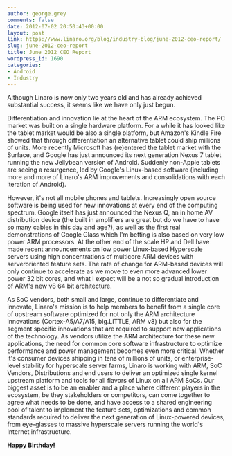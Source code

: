 ```yaml
---
author: george.grey
comments: false
date: 2012-07-02 20:50:43+00:00
layout: post
link: https://www.linaro.org/blog/industry-blog/june-2012-ceo-report/
slug: june-2012-ceo-report
title: June 2012 CEO Report
wordpress_id: 1690
categories:
- Android
- Industry
---
```


Although Linaro is now only two years old and has already achieved substantial success, it seems like we have only just begun. 

Differentiation and innovation lie at the heart of the ARM ecosystem. The PC market was built on a single hardware platform. For a while it has looked like the tablet market would be also a single platform, but Amazon's Kindle Fire showed that through differentiation an  alternative tablet could ship millions of units. More recently Microsoft has (re)entered the tablet market with the Surface, and Google has just announced its next generation Nexus 7 tablet running the new Jellybean version of Android. Suddenly non-Apple tablets are seeing a resurgence, led by Google's Linux-based software (including more and more of Linaro's ARM improvements and consolidations with each iteration of Android).

However, it's not all mobile phones and tablets. Increasingly open source software is being used for new innovations at every end of the computing spectrum. Google itself has just announced the Nexus Q, an in home AV distribution device (the built in amplifiers are great but do we have to have so many cables in this day and age?), as well as the first real demonstrations of Google Glass which I'm betting is also based on very low power ARM processors. At the other end of the scale HP and Dell have made recent announcements on low power Linux-based Hyperscale servers using high concentrations of multicore ARM devices with serveroriented feature sets. The rate of change for ARM-based devices will only continue to accelerate as we move to even more advanced lower power 32 bit cores, and what I expect will be a not so gradual introduction of ARM's new v8 64 bit architecture.

As SoC vendors, both small and large, continue to differentiate and innovate, Linaro's mission is to help members to benefit from a single core of upstream software optimized for not only the ARM architecture innovations (Cortex-A5/A7/A15, big.LITTLE, ARM v8) but also for the segment specific innovations that are required to support new applications of the technology. As vendors utilize the ARM architecture for these new applications, the need for common core software infrastructure to optimize performance and power management becomes even more critical. Whether it's consumer devices shipping in tens of millions of units, or enterprise-level stability for hyperscale server farms, Linaro is working with ARM, SoC Vendors, Distributions and end users to deliver an optimized single kernel upstream platform and tools for all flavors of Linux on all ARM SoCs. Our biggest asset is to be an enabler and a place where different players in the ecosystem, be they stakeholders or competitors, can come together to agree what needs to be done, and have access to a shared engineering pool of talent to implement the feature sets, optimizations and common standards required to deliver the next generation of Linux-powered devices, from eye-glasses to massive hyperscale servers running the world's Internet infrastructure.

**Happy Birthday!**


